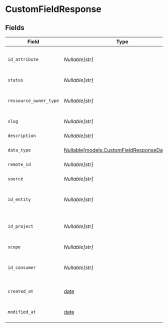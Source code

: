 # CustomFieldResponse


## Fields

| Field                                                                                    | Type                                                                                     | Required                                                                                 | Description                                                                              | Example                                                                                  |
| ---------------------------------------------------------------------------------------- | ---------------------------------------------------------------------------------------- | ---------------------------------------------------------------------------------------- | ---------------------------------------------------------------------------------------- | ---------------------------------------------------------------------------------------- |
| `id_attribute`                                                                           | *Nullable[str]*                                                                          | :heavy_check_mark:                                                                       | Attribute Id                                                                             | 801f9ede-c698-4e66-a7fc-48d19eebaa4f                                                     |
| `status`                                                                                 | *Nullable[str]*                                                                          | :heavy_check_mark:                                                                       | Attribute Status                                                                         |                                                                                          |
| `ressource_owner_type`                                                                   | *Nullable[str]*                                                                          | :heavy_check_mark:                                                                       | Attribute Ressource Owner Type                                                           |                                                                                          |
| `slug`                                                                                   | *Nullable[str]*                                                                          | :heavy_check_mark:                                                                       | Attribute Slug                                                                           | fav_dish                                                                                 |
| `description`                                                                            | *Nullable[str]*                                                                          | :heavy_check_mark:                                                                       | Attribute Description                                                                    | My favorite dish                                                                         |
| `data_type`                                                                              | [Nullable[models.CustomFieldResponseDataType]](../models/customfieldresponsedatatype.md) | :heavy_check_mark:                                                                       | Attribute Data Type                                                                      | string                                                                                   |
| `remote_id`                                                                              | *Nullable[str]*                                                                          | :heavy_check_mark:                                                                       | Attribute Remote Id                                                                      | id_1                                                                                     |
| `source`                                                                                 | *Nullable[str]*                                                                          | :heavy_check_mark:                                                                       | Attribute Source                                                                         | hubspot                                                                                  |
| `id_entity`                                                                              | *Nullable[str]*                                                                          | :heavy_check_mark:                                                                       | Attribute Entity Id                                                                      | 801f9ede-c698-4e66-a7fc-48d19eebaa4f                                                     |
| `id_project`                                                                             | *Nullable[str]*                                                                          | :heavy_check_mark:                                                                       | Attribute Project Id                                                                     | 801f9ede-c698-4e66-a7fc-48d19eebaa4f                                                     |
| `scope`                                                                                  | *Nullable[str]*                                                                          | :heavy_check_mark:                                                                       | Attribute Scope                                                                          |                                                                                          |
| `id_consumer`                                                                            | *Nullable[str]*                                                                          | :heavy_check_mark:                                                                       | Attribute Consumer Id                                                                    | 801f9ede-c698-4e66-a7fc-48d19eebaa4f                                                     |
| `created_at`                                                                             | [date](https://docs.python.org/3/library/datetime.html#date-objects)                     | :heavy_check_mark:                                                                       | Attribute Created Date                                                                   | 2024-10-01T12:00:00Z                                                                     |
| `modified_at`                                                                            | [date](https://docs.python.org/3/library/datetime.html#date-objects)                     | :heavy_check_mark:                                                                       | Attribute Modified Date                                                                  | 2024-10-01T12:00:00Z                                                                     |